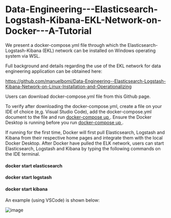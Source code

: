 # Data-Engineering---Elasticsearch-Logstash-Kibana-EKL-Network-on-Docker---A-Tutorial

We present a docker-compose.yml file through which the Elasticsearch-Logstash-Kibana (EKL) network can be installed on Windows operating system via WSL.

Full background and details regarding the use of the EKL network for data engineering application can be obtained here:   

https://github.com/manuelbomi/Data-Engineering--Elasticsearch-Logstash-Kibana-Network-on-Linux-Installation-and-Operationalizing

Users can download docker-compose.yml file from this Github page. 

To verify after downloading the docker-compose.yml, create a file on your IDE of choice (e,g. Visual Studio Code), add the docker-compose.yml document to the file and run <ins> docker-compose up </ins>. Ensure the Docker Desktop is running before you run <ins> docker-compose up </ins>. 

If running for the first time, Docker will first pull Elasticsearch, Logstash and Kibana from their respective home pages and integrate them with the local Docker Desktop. After Docker have pulled the ELK network, users can start Elasticsearch, Logstash and Kibana by typing the following commands on the IDE terminal. 
#### docker start elasticsearch
#### docker start logstash
#### docker start kibana

An example (using VSCode) is shown below:

![image](https://github.com/user-attachments/assets/435cce98-3f3e-4c95-8877-1d661ab427e6)

